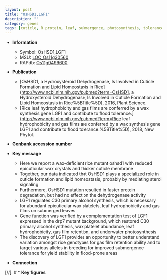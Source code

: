 ```yaml
---
layout: post
title: "OsHSD1,LGF1"
description: ""
category: genes
tags: [cuticle, R protein, leaf, submergence, photosynthesis, tolerance, yield, breeding, submergence tolerance]
---
```


* **Information**  
    + Symbol: OsHSD1,LGF1  
    + MSU: [LOC_Os11g30560](http://rice.uga.edu/cgi-bin/ORF_infopage.cgi?orf=LOC_Os11g30560)  
    + RAPdb: [Os11g0499600](https://rapdb.dna.affrc.go.jp/locus/?name=Os11g0499600)  

* **Publication**  
    + [OsHSD1, a Hydroxysteroid Dehydrogenase, Is Involved in Cuticle Formation and Lipid Homeostasis in Rice](http://www.ncbi.nlm.nih.gov/pubmed?term=OsHSD1, a Hydroxysteroid Dehydrogenase, Is Involved in Cuticle Formation and Lipid Homeostasis in Rice%5BTitle%5D), 2016, Plant Science.
    + [Rice leaf hydrophobicity and gas films are conferred by a wax synthesis gene LGF1 and contribute to flood tolerance.](http://www.ncbi.nlm.nih.gov/pubmed?term=Rice leaf hydrophobicity and gas films are conferred by a wax synthesis gene LGF1 and contribute to flood tolerance.%5BTitle%5D), 2018, New Phytol.

* **Genbank accession number**  

* **Key message**  
    + Here we report a wax-deficient rice mutant oshsd1 with reduced epicuticular wax crystals and thicker cuticle membrane
    + Together, our data indicated that OsHSD1 plays a specialized role in cuticle formation and lipid homeostasis, probably by mediating sterol signaling
    + Furthermore, OsHSD1 mutation resulted in faster protein degradation, but had no effect on the dehydrogenase activity
    + LGF1 regulates C30 primary alcohol synthesis, which is necessary for abundant epicuticular wax platelets, leaf hydrophobicity and gas films on submerged leaves
    + Gene function was verified by a complementation test of LGF1 expressed in the drp7 mutant background, which restored C30 primary alcohol synthesis, wax platelet abundance, leaf hydrophobicity, gas film retention, and underwater photosynthesis
    + The discovery of LGF1 provides an opportunity to better understand variation amongst rice genotypes for gas film retention ability and to target various alleles in breeding for improved submergence tolerance for yield stability in flood-prone areas

* **Connection**  

[//]: # * **Key figures**  


